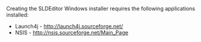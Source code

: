 Creating the SLDEditor Windows installer requires the following applications installed:

* Launch4j - http://launch4j.sourceforge.net/
* NSIS - http://nsis.sourceforge.net/Main_Page

